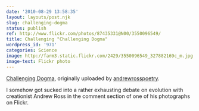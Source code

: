 ```yaml
---
date: '2010-08-29 13:58:35'
layout: layouts/post.njk
slug: challenging-dogma
status: publish
ref: http://www.flickr.com/photos/87435331@N00/3550096549/
title: Challenging "Challenging Dogma"
wordpress_id: '971'
categories: Science
image: http://farm3.static.flickr.com/2429/3550096549_327882169c_m.jpg
image-text: Flickr photo
---
```



[Challenging Dogma](http://www.flickr.com/photos/87435331@N00/3550096549/),
originally uploaded by [andrewrosspoetry](http://www.flickr.com/people/87435331@N00/).



I somehow got sucked into a rather exhausting debate on evolution with creationist Andrew Ross in the comment section of one of his photographs on Flickr.


